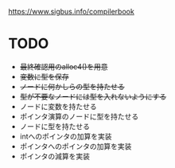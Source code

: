 https://www.sigbus.info/compilerbook

# TODO
* ~~最終確認用のalloc4()を用意~~
* ~~変数に型を保存~~
* ~~ノードに何かしらの型を持たせる~~
* ~~型が不要なノードには型を入れないようにする~~
* ノードに変数を持たせる
* ポインタ演算のノードに型を持たせる
* ノードに型を持たせる
* intへのポインタの加算を実装
* ポインタへのポインタの加算を実装
* ポインタの減算を実装
